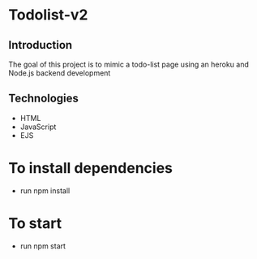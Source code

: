 # Todolist-v2

## Introduction

The goal of this project is to mimic a todo-list page using an heroku and Node.js backend development

## Technologies

- HTML
- JavaScript
- EJS

# To install dependencies

- run npm install

# To start

- run npm start
